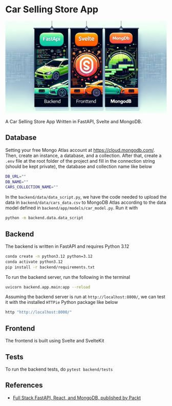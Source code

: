 # Car Selling Store App

![](./assets/banner.png)

A Car Selling Store App Written in FastAPI, Svelte and MongoDB.

## Database

Setting your free Mongo Atlas account at https://cloud.mongodb.com/. Then, create an instance, a database, and a collection. After that, create a `.env` file at the root folder of the project and fill in the connection string (should be kept private), the database and collection name like below

```bash
DB_URL=""
DB_NAME=""
CARS_COLLECTION_NAME=""
```

In the `backend/data/data_script.py`, we have the code needed to upload the data in `backend/data/cars_data.csv` to MongoDB Atlas according to the data model defined in `backend/app/models/car_model.py`. Run it with

```bash
python -m backend.data.data_script
```

## Backend

The backend is written in FastAPI and requires Python 3.12

```bash
conda create -n python3.12 python=3.12
conda activate python3.12
pip install -r backend/requirements.txt
```

To run the backend server, run the following in the terminal

```bash
uvicorn backend.app.main:app --reload
```

Assuming the backend server is run at `http://localhost:8000/`, we can test it with the installed `HTTPie` Python package like below

```bash
http "http://localhost:8000/"
```

## Frontend

The frontend is built using Svelte and SvelteKit

## Tests

To run the backend tests, do `pytest backend/tests`

## References

- [Full Stack FastAPI, React, and MongoDB, published by Packt](https://github.com/PacktPublishing/Full-Stack-FastAPI-React-and-MongoDB/tree/main)
